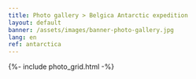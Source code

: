 ```yaml
---
title: Photo gallery > Belgica Antarctic expedition
layout: default
banner: /assets/images/banner-photo-gallery.jpg
lang: en
ref: antarctica
---
```


{%- include photo_grid.html -%}
